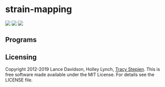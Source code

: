 # strain-mapping

<a href="https://github.com/tstepien/strain-mapping/"><img src="https://img.shields.io/badge/GitHub-tstepien%2Fstrain--mapping-blue.svg" /></a> <a href="https://doi.org/10.1101/460774"><img src="https://img.shields.io/badge/bioRxiv-460774-orange.svg" /></a> <a href="LICENSE"><img src="https://img.shields.io/badge/license-MIT-blue.svg" /></a>

## Programs

## Licensing
Copyright 2012-2019 Lance Davidson, Holley Lynch, [Tracy Stepien](http://github.com/tstepien/).  This is free software made available under the MIT License. For details see the LICENSE file.
